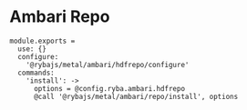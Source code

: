 
# Ambari Repo

    module.exports =
      use: {}
      configure:
        '@rybajs/metal/ambari/hdfrepo/configure'
      commands:
        'install': ->
          options = @config.ryba.ambari.hdfrepo
          @call '@rybajs/metal/ambari/repo/install', options
